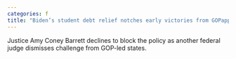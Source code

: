 ```yaml
---
categories: f
title: "Biden’s student debt relief notches early victories from GOPappointed judges"
---
```

Justice Amy Coney Barrett declines to block the policy as another federal judge dismisses challenge from GOP-led states.
